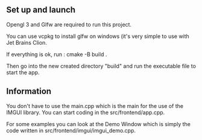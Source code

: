 ## Set up and launch

Opengl 3 and Glfw are required to run this project.

You can use vcpkg to install glfw on windows (it's very simple to use with Jet Brains Clion.

If everything is ok, run :
cmake -B build .

Then go into the new created directory "build" and run the executable file to start the app.

## Information

You don't have to use the main.cpp which is the main for the use of the IMGUI library. You can start coding in the src/frontend/app.cpp.

For some examples you can look at the Demo Window which is simply the code written in src/frontend/imgui/imgui_demo.cpp.